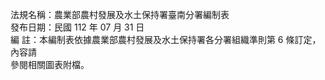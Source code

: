 法規名稱：農業部農村發展及水土保持署臺南分署編制表  
發布日期：民國 112 年 07 月 31 日  
編 註：本編制表依據農業部農村發展及水土保持署各分署組織準則第 6 條訂定，內容請  
參閱相關圖表附檔。  


